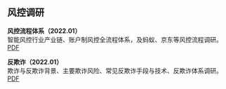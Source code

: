 ## 风控调研
**风控流程体系（2022.01）**<br>
智能风控行业产业链、账户制风控全流程体系，及蚂蚁、京东等风控流程调研。[PDF](https://maifile.cn/pdf/a74628175392.pdf)

**反欺诈（2022.01）**<br>
欺诈与反欺诈背景、主要欺诈风险、常见反欺诈手段与技术、反欺诈体系调研。[PDF](https://maifile.cn/pdf/a78428178894.pdf)
